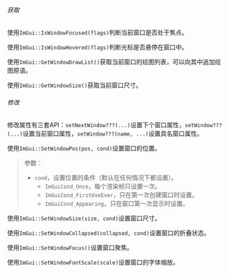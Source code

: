 ###### 获取

使用`ImGui::IsWindowFocused(flags)`判断当前窗口是否处于焦点。

使用`ImGui::IsWindowHovered(flags)`判断光标是否悬停在窗口中。

使用`ImGui::GetWindowDrawList()`获取当前窗口的绘图列表，可以向其中追加绘图原语。

使用`ImGui::GetWindowSize()`获取当前窗口尺寸。

###### 修改

修改属性有三套API：`setNextWindow???(...)`设置下个窗口属性，`setWindow???(...)`设置当前窗口属性，`setWindow???(name, ...)`设置具名窗口属性。

使用`ImGui::SetWindowPos(pos, cond)`设置窗口的位置。

>   参数：
>
>   *   `cond`，设置位置的条件（默认在任何情况下都设置）。
>       *   `ImGuiCond_Once`，每个渲染帧只设置一次。
>       *   `ImGuiCond_FirstUseEver`，只在第一次创建窗口时设置。
>       *   `ImGuiCond_Appearing`，只在窗口第一次显示时设置。

使用`ImGui::SetWindowSize(size, cond)`设置窗口尺寸。

使用`ImGui::SetWindowCollapsed(collapsed, cond)`设置窗口的折叠状态。

使用`ImGui::SetWindowFocus()`设置窗口聚焦。

使用`ImGui::SetWindowFontScale(scale)`设置窗口的字体缩放。
